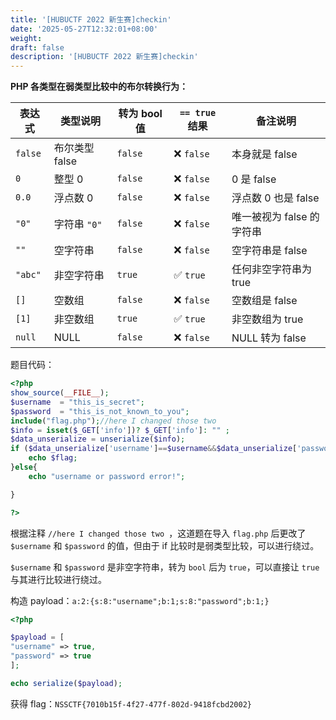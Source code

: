 ```yaml
---
title: '[HUBUCTF 2022 新生赛]checkin'
date: '2025-05-27T12:32:01+08:00'
weight: 
draft: false
description: '[HUBUCTF 2022 新生赛]checkin'
---
```


**PHP 各类型在弱类型比较中的布尔转换行为：**

| 表达式     | 类型说明       | 转为 bool 值 | `== true` 结果 | 备注说明             |
|---------|------------|-----------|--------------|------------------|
| `false` | 布尔类型 false | `false`   | ❌ `false`    | 本身就是 false       |
| `0`     | 整型 0       | `false`   | ❌ `false`    | 0 是 false        |
| `0.0`   | 浮点数 0      | `false`   | ❌ `false`    | 浮点数 0 也是 false   |
| `"0"`   | 字符串 `"0"`  | `false`   | ❌ `false`    | 唯一被视为 false 的字符串 |
| `""`    | 空字符串       | `false`   | ❌ `false`    | 空字符串是 false      |
| `"abc"` | 非空字符串      | `true`    | ✅ `true`     | 任何非空字符串为 true    |
| `[]`    | 空数组        | `false`   | ❌ `false`    | 空数组是 false       |
| `[1]`   | 非空数组       | `true`    | ✅ `true`     | 非空数组为 true       |
| `null`  | NULL       | `false`   | ❌ `false`    | NULL 转为 false    |

题目代码：

```php
<?php
show_source(__FILE__);
$username  = "this_is_secret"; 
$password  = "this_is_not_known_to_you"; 
include("flag.php");//here I changed those two 
$info = isset($_GET['info'])? $_GET['info']: "" ;
$data_unserialize = unserialize($info);
if ($data_unserialize['username']==$username&&$data_unserialize['password']==$password){
    echo $flag;
}else{
    echo "username or password error!";

}

?>
```

根据注释 `//here I changed those two `，这道题在导入 `flag.php` 后更改了 `$username` 和 `$password` 的值，但由于 if 比较时是弱类型比较，可以进行绕过。

`$username` 和 `$password` 是非空字符串，转为 `bool` 后为 `true`，可以直接让 `true` 与其进行比较进行绕过。

构造 payload：`a:2:{s:8:"username";b:1;s:8:"password";b:1;}`

```php
<?php

$payload = [
"username" => true,
"password" => true
];

echo serialize($payload);
```

获得 flag：`NSSCTF{7010b15f-4f27-477f-802d-9418fcbd2002}`